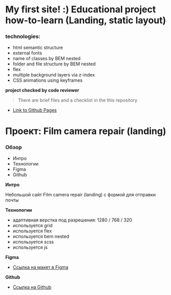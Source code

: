 # My first site! :) Educational project how-to-learn (Landing, static layout)

### technologies:
* html semantic structure
* external fonts
* name of classes by BEM nested
* folder and file structure by BEM nested
* flex
* multiple background layers via z-index
* CSS animations using keyframes

**project checked by code reviewer**

> There are brief files and a checklist in the this repository

* [Link to Github Pages](https://oleg-kuzmin.github.io/how-to-learn/)








# Проект: Film camera repair (landing)

### Обзор
* Интро
* Технологии
* Figma
* Github

**Интро**

Небольшой сайт Film camera repair (landing) с формой для отправки почты

**Технологии**
* адаптивная верстка под разрешения: 1280 / 768 / 320
* используется grid
* используется flex
* используется bem nested
* используется scss
* используется js

**Figma**

* [Ссылка на макет в Figma](https://www.figma.com/file/G3UWFlQmNtNs67751YiDH2/Month-of-Landings?node-id=2%3A3)

**Github**

* [Ссылка на Github](https://alex-dust.github.io/film-camera-repair/)
